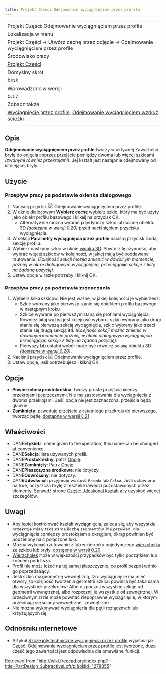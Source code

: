```yaml
---
title: Projekt Części Odejmowanie wyciągnięciem przez profile
---
```

|  |
| --- |
| Projekt Części: Odejmowanie wyciągnięciem przez profile |
| Lokalizacja w menu |
| Projekt Części → Utwórz cechę przez odjęcie → Odejmowanie wyciągnięciem przez profile |
| Środowisko pracy |
| [Projekt Części](/PartDesign_Workbench/pl "PartDesign Workbench/pl") |
| Domyślny skrót |
| *brak* |
| Wprowadzono w wersji |
| 0.17 |
| Zobacz także |
| [Wyciągnięcie przez profile](/PartDesign_AdditiveLoft/pl "PartDesign AdditiveLoft/pl"), [Odejmowanie wyciągnięciem wzdłuż ścieżki](/PartDesign_SubtractivePipe/pl "PartDesign SubtractivePipe/pl") |
|  |

## Opis

**Odejmowanie wyciągnięciem przez profile** tworzy w aktywnej Zawartości bryłę do odjęcia poprzez przejście pomiędzy dwoma lub więcej szkicami *(zwanymi również przekrojami)*. Jej kształt jest następnie odejmowany od istniejącej bryły.

## Użycie

### Przepływ pracy pa podstawie okienka dialogowego

1. Naciśnij przycisk ![](/images/PartDesign_SubtractiveLoft.svg) Odejmowanie wyciągnięciem przez profile.
2. W oknie dialogowym **Wybierz cechę** wybierz szkic, który ma być użyty jako obiekt profilu bazowego i kliknij na przycisk OK.
   * Alternatywnie można wybrać pojedynczy szkic lub ścianę obiektu 3D *([dostępne w wersji 0.20](/Release_notes_0.20/pl "Release notes 0.20/pl"))* przed naciśnięciem przycisku wyciągnięcia.
3. W sekcji **Parametry wyciągnięcia przez profile** naciśnij przycisk Dodaj sekcję profilu.
4. Wybierz następny szkic w oknie [widoku 3D](/3D_view/pl "3D view/pl"). Powtórz tę czynność, aby wybrać więcej szkiców w kolejności, w jakiej mają być poddawane rzutowaniu. *(Kolejność sekcji można zmienić w dowolnym momencie, później w oknie dialogowym wyciągnięcia, przeciągając sekcje z listy na żądaną pozycję)*.
5. Ustaw opcje w razie potrzeby i kliknij OK.

### Przepływ pracy pa podstawie zaznaczania

1. Wybierz kilka szkiców. Nie jest ważne, w jakiej kolejności je wybierzesz:
   * Szkic wybrany jako pierwszy stanie się obiektem profilu bazowego w następnym kroku
   * Szkice wybrane po pierwszym staną się profilami wyciągnięcia. Również tutaj ważna jest kolejność wyboru: szkic wybrany jako drugi stanie się pierwszą sekcją wyciągnięcia, szkic wybrany jako trzeci stanie się drugą sekcją itd. *(Kolejność sekcji można zmienić w dowolnym momencie później, w oknie dialogowym wyciągnięcia, przeciągając sekcje z listy na żądaną pozycję)*.
   * Pierwszy lub ostatni wybór może być również ścianą obiektu 3D *([dostępne w wersji 0.20](/Release_notes_0.20/pl "Release notes 0.20/pl"))*.
2. Naciśnij przycisk ![](/images/PartDesign_SubtractiveLoft.svg) Odejmowanie wyciągnięciem przez profile.
3. Ustaw opcje, jeśli potrzebujesz i kliknij OK.

## Opcje

* **Powierzchnia prostokreślna**: tworzy proste przejścia między przekrojami poprzecznymi. Nie ma zastosowania dla wyciągnięcia z dwoma przekrojami. Jeśli opcja nie jest zaznaczona, przejścia będą gładkie.
* **Zamknięty**: powoduje przejście z ostatniego przekroju do pierwszego, tworząc pętlę. [dostępne w wersji 0.21](/Release_notes_0.21/pl "Release notes 0.21/pl")

## Właściwości

* DANE**Etykieta**: name given to the operation, this name can be changed at convenience.
* DANE**Sekcja**: lista używanych profili.
* DANE**Prostokreślny**: patrz [Opcje](#Opcje).
* DANE**Zamknięty**: Patrz [Opcje](#Opcje).
* DANE**Płaszczyzna środkowa**: nie dotyczy.
* DANE**Odwrócony**: nie dotyczy.
* DANE**Udoskonal**: przyjmuje wartość `Prawda` lub `Fałsz`. Jeśli ustawiono na true, oczyszcza bryłę z resztek krawędzi pozostawionych przez elementy. Sprawdź stronę [Część: Udoskonal kształt](/Part_RefineShape/pl "Part RefineShape/pl") aby uzyskać więcej szczegółów.

## Uwagi

* Aby lepiej kontrolować kształt wyciągnięcia, zaleca się, aby wszystkie przekroje miały taką samą liczbę segmentów. Na przykład, dla wyciągnięcia pomiędzy prostokątem a okręgiem, okrąg powinien być podzielony na 4 połączone łuki.
* Można wykonać rzutowanie z lub w kierunku pojedynczego [wierzchołka](/Glossary/pl#V "Glossary/pl") ze szkicu lub bryły. [dostępne w wersji 0.20](/Release_notes_0.20/pl "Release notes 0.20/pl")
* [Wierzchołek](/Glossary/pl#V "Glossary/pl") może w większości przypadków być tylko początkiem lub końcem poddasza.
* Profil nie może leżeć na tej samej płaszczyźnie, co profil bezpośrednio go poprzedzający.
* Jeśli szkic ma geometrię wewnętrzną, tzn. wyciągnięcie ma mieć otwory, to kolejność tworzenia geometrii szkicu powinna być taka sama dla wszystkich przekrojów: Albo rozpocznij wszystkie sekcje od geometrii wewnętrznej, albo rozpocznij je wszystkie od zewnętrznej. W przeciwnym razie może powstać niepoprawne wyciągnięcie, w którym przecinają się ściany wewnętrzne i zewnętrzne.
* Nie można wykonywać wyciągnięcia dla pętli rozłącznych lub krzyżujących się.

## Odnośniki internetowe

* Artykuł [Szczegóły techniczne wyciągnięcia przez profile](/Part_Loft_Technical_Details/pl "Part Loft Technical Details/pl") wyjaśnia jak [Część: Odejmowanie wyciągnięciem przez profile](/Part_Loft/pl "Part Loft/pl") jest tworzone, duża część jego zawartości jest odpowiednia dla omawianej funkcji.

Retrieved from "<http://wiki.freecad.org/index.php?title=PartDesign_SubtractiveLoft/pl&oldid=1278855>"